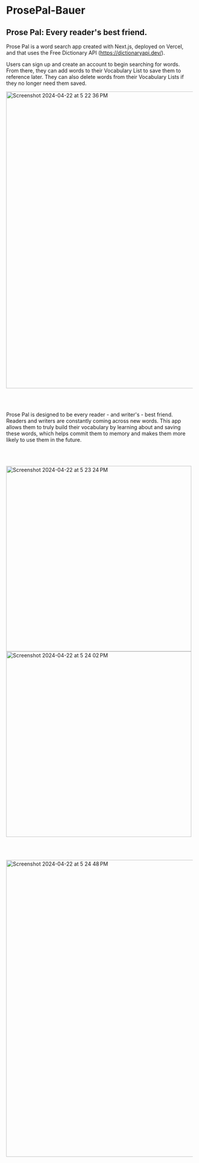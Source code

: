 # ProsePal-Bauer

<h2>Prose Pal: Every reader's best friend.</h2>

Prose Pal is a word search app created with Next.js, deployed on Vercel, and that uses the Free Dictionary API (https://dictionaryapi.dev/).

Users can sign up and create an account to begin searching for words. From there, they can add words to their Vocabulary List to save them to reference later. They can also delete words from their Vocabulary Lists if they no longer need them saved.

<img width="800" alt="Screenshot 2024-04-22 at 5 22 36 PM" src="https://github.com/juliacbauer/ProsePal-Bauer/assets/122422145/74bea7c4-a9bf-4716-b0eb-0239d3c7b768">

<br> </br>

Prose Pal is designed to be every reader - and writer's - best friend. Readers and writers are constantly coming across new words. This app allows them to truly build their vocabulary by learning about and saving these words, which helps commit them to memory and makes them more likely to use them in the future.

<br> </br>

<img width="500" alt="Screenshot 2024-04-22 at 5 23 24 PM" src="https://github.com/juliacbauer/ProsePal-Bauer/assets/122422145/b2545c7b-1ec8-42ae-8f75-d21cd32c0abf">

<img width="500" alt="Screenshot 2024-04-22 at 5 24 02 PM" src="https://github.com/juliacbauer/ProsePal-Bauer/assets/122422145/01822888-c6a2-44d0-97fe-9e4d23af370f">

<br> </br>

<img width="800" alt="Screenshot 2024-04-22 at 5 24 48 PM" src="https://github.com/juliacbauer/ProsePal-Bauer/assets/122422145/71256549-9d08-4dfc-a212-36a05ed5005d">

